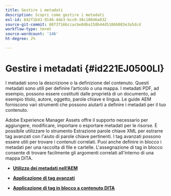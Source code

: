 ```yaml
---
title: Gestire i metadati
description: Scopri come gestire i metadati
exl-id: 842f1b41-9146-4de3-bcc0-38c10646a032
source-git-commit: 8073716bccacbe8d6a158b44d5106b083e3a5dcd
workflow-type: tm+mt
source-wordcount: '146'
ht-degree: 2%

---
```


# Gestire i metadati {#id221EJ0500LI}

I metadati sono la descrizione o la definizione del contenuto. Questi metadati sono utili per definire l’articolo o una mappa. I metadati PDF, ad esempio, possono essere costituiti dalle proprietà di un documento, ad esempio titolo, autore, oggetto, parole chiave e lingua. Le guide AEM forniscono vari strumenti che possono aiutarti a definire i metadati per il tuo contenuto.

Adobe Experience Manager Assets offre il supporto necessario per aggiungere, modificare, importare o esportare metadati per le risorse. È possibile utilizzare lo strumento Estrazione parole chiave XML per estrarre tag avanzati con l&#39;aiuto di parole chiave pertinenti. I tag avanzati possono essere utili per trovare i contenuti correlati. Puoi anche definire in blocco i metadati per una raccolta di file e cartelle. L&#39;assegnazione di tag in blocco consente di trovare facilmente gli argomenti correlati all&#39;interno di una mappa DITA.

- **[Utilizzo dei metadati nell’AEM](metadata-dita.md)**

- **[Applicazione di tag avanzati](web-editor-smart-tagging.md)**

- **[Applicazione di tag in blocco a contenuto DITA](map-editor-bulk-tagging.md)**
